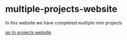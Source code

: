 # multiple-projects-website
In this website we have completed multiple mini projects

[go to projects website](https://mrvikashkumar.github.io/multiple-projects-website/)
